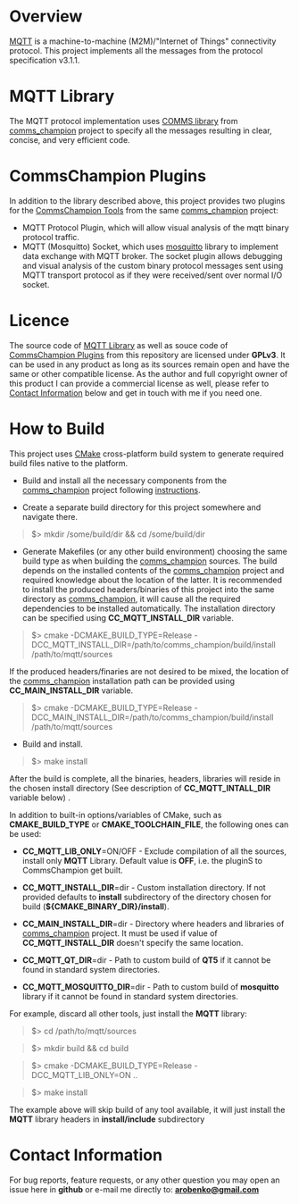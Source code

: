 # Overview
[MQTT](http://mqtt.org/) is a machine-to-machine (M2M)/"Internet of Things" 
connectivity protocol. This project implements all the messages from 
the protocol specification v3.1.1. 

# MQTT Library
The MQTT protocol implementation uses 
[COMMS library](https://github.com/arobenko/comms_champion#comms-library)
from [comms_champion](https://github.com/arobenko/comms_champion) project 
to specify all the messages resulting in clear, concise,
and very efficient code.

# CommsChampion Plugins
In addition to the library described above, this project provides two plugins
for the [CommsChampion Tools](https://github.com/arobenko/comms_champion#commschampion-tools)
from the same [comms_champion](https://github.com/arobenko/comms_champion) project:

- MQTT Protocol Plugin, which will allow visual analysis of the mqtt binary protocol traffic.
- MQTT (Mosquitto) Socket, which uses [mosquitto](http://mosquitto.org) library to implement data
    exchange with MQTT broker. The socket plugin allows debugging and visual
    analysis of the custom binary protocol messages sent using MQTT transport
    protocol as if they were received/sent over normal I/O socket.

# Licence
The source code of [MQTT Library](#mqtt-library) as well as souce code of
[CommsChampion Plugins](#commschampion-plugins) 
from this repository are licensed under **GPLv3**. 
It can be used in any product as long as its sources remain open and
have the same or other compatible license. As the author and full copyright
owner of this product I can provide a commercial license as well, please refer
to [Contact Information](#contact-information) below and get in touch with
me if you need one.

# How to Build
This project uses [CMake](https://cmake.org) cross-platform build system to
generate required build files native to the platform.

- Build and install all the necessary components from the 
[comms_champion](https://github.com/arobenko/comms_champion) project following
[instructions](https://github.com/arobenko/comms_champion#how-to-build).

- Create a separate build directory for this project somewhere and navigate there.

>$> mkdir /some/build/dir && cd /some/build/dir

- Generate Makefiles (or any other build environment) choosing the same build type
as when building the [comms_champion](https://github.com/arobenko/comms_champion)
sources. The build depends on the installed contents of the 
[comms_champion](https://github.com/arobenko/comms_champion) project
and required knowledge about the location of the latter. It is recommended to
install the produced headers/binaries of this project into the same directory
as [comms_champion](https://github.com/arobenko/comms_champion), it will cause
all the required dependencies to be installed automatically. The installation
directory can be specified using **CC_MQTT_INSTALL_DIR** variable.

>$> cmake -DCMAKE_BUILD_TYPE=Release -DCC_MQTT_INSTALL_DIR=/path/to/comms_champion/build/install /path/to/mqtt/sources

If the produced headers/finaries are not desired to be mixed, the location
of the [comms_champion](https://github.com/arobenko/comms_champion)
installation path can be provided using **CC_MAIN_INSTALL_DIR** variable.

>$> cmake -DCMAKE_BUILD_TYPE=Release -DCC_MAIN_INSTALL_DIR=/path/to/comms_champion/build/install /path/to/mqtt/sources

- Build and install.

>$> make install

After the build is complete, all the binaries, headers, libraries will reside
in the chosen install directory (See description of **CC_MQTT_INTALL_DIR** variable below) .

In addition to built-in options/variables of CMake, such as **CMAKE_BUILD_TYPE** or
**CMAKE_TOOLCHAIN_FILE**, the following ones can be used:

- **CC_MQTT_LIB_ONLY**=ON/OFF - Exclude compilation of all the sources, install only
**MQTT** Library. Default value is **OFF**, i.e. the pluginS to CommsChampion get built.

- **CC_MQTT_INSTALL_DIR**=dir - Custom installation directory. If not provided defaults to
**install** subdirectory of the directory chosen for build (**${CMAKE_BINARY_DIR}/install**). 

- **CC_MAIN_INSTALL_DIR**=dir - Directory where headers and libraries of 
[comms_champion](https://github.com/arobenko/comms_champion) project. It must
be used if value of **CC_MQTT_INSTALL_DIR** doesn't specify the same location.

- **CC_MQTT_QT_DIR**=dir - Path to custom build of **QT5** if it cannot be
found in standard system directories.

- **CC_MQTT_MOSQUITTO_DIR**=dir - Path to custom build of **mosquitto**
library if it cannot be found in standard system directories.

For example, discard all other tools, just install the **MQTT** library:

>$> cd /path/to/mqtt/sources

>$> mkdir build && cd build

>$> cmake -DCMAKE_BUILD_TYPE=Release -DCC_MQTT_LIB_ONLY=ON ..

>$> make install 

The example above will skip build of any tool available, it will just install 
the **MQTT** library headers in **install/include** subdirectory

# Contact Information
For bug reports, feature requests, or any other question you may open an issue
here in **github** or e-mail me directly to: **arobenko@gmail.com**

